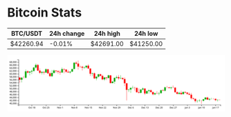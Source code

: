 # Bitcoin Stats

BTC/USDT|24h change|24h high|24h low|
|---|---|---|---|
|$42260.94|-0.01%|$42691.00|$41250.00|

<img src="./chart.svg">
